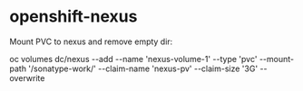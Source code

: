 # openshift-nexus

Mount PVC to nexus and remove empty dir:

oc volumes dc/nexus --add --name 'nexus-volume-1' --type 'pvc' --mount-path '/sonatype-work/' --claim-name 'nexus-pv' --claim-size '3G' --overwrite
